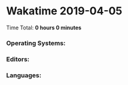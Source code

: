 # Wakatime 2019-04-05

Time Total: **0 hours 0 minutes**

### Operating Systems:

### Editors:

### Languages:

